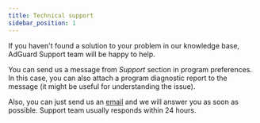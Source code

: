 ```yaml
---
title: Technical support
sidebar_position: 1
--- 
```


If you haven't found a solution to your problem in our knowledge base, AdGuard Support team will be happy to help.

You can send us a message from *Support* section in program preferences. In this case, you can also attach a program diagnostic report to the message (it might be useful for understanding the issue).

Also, you can just send us an [email](mailto:support@adguard.com) and we will answer you as soon as possible. Support team usually responds within 24 hours.